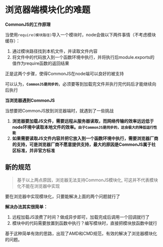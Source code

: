 # 浏览器端模块化的难题

**CommonJS的工作原理**

当使用```require(模块路径)```导入一个模块时，node会做以下两件事情（不考虑模块缓存）：

1. 通过模块路径找到本机文件，并读取文件内容
2. 将文件中的代码放入到一个函数环境中执行，并将执行后module.exports的值作为require函数的返回结果

正是这两个步骤，使得CommonJS在node端可以良好的被支持

可以认为，**`CommonJS是同步的`**，必须要等到加载完文件并执行完代码后才能继续向后执行

**当浏览器遇到CommonJS**

当想要把CommonJS放到浏览器端时，就遇到了一些挑战

1. **浏览器要加载JS文件，需要远程从服务器读取，而网络传输的效率远远低于node环境中读取本地文件的效率。`由于CommonJS是同步的，这会极大的降低运行性能`**
2. **如果需要读取JS文件内容并把它放入到一个函数环境中执行，需要浏览器厂商的支持，可是浏览器厂商不愿意提供支持，最大的原因是CommonJS属于社区标准，并非官方标准**

## 新的规范

> 基于以上两点原因，浏览器无法支持CommonJS模块化, 可这并不代表模块化不能在浏览器中实现

要在浏览器中实现模块化，只要能解决上面的两个问题就行了

**解决办法其实很简单：**

1. 远程加载JS浪费了时间？做成异步即可，加载完成后调用一个回调就行了
2. 模块中的代码需要放置到函数中执行？编写模块时，直接把模块放函数中就行

基于这种简单有效的思路，出现了AMD和CMD规范，有效的解决了浏览器模块化的问题。